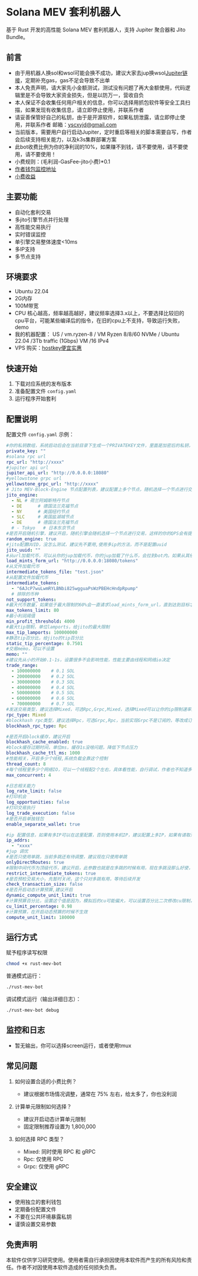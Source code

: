 # Solana MEV 套利机器人
基于 Rust 开发的高性能 Solana MEV 套利机器人，支持 Jupiter 聚合器和 Jito Bundle。
## 前言
- 由于用机器人换sol和wsol可能会换不成功，建议大家去jup换wsol[Jupiter链接](https://jup.ag/)，定期补充gas，gas不足会导致不出单
- 本人免责声明，请大家先小金额测试，测试没有问题了再大金额使用，代码逻辑里是不会导致大家资金损失，但是以防万一，营收自负
- 本人保证不会收集任何用户相关的信息，你可以选择用抓包软件等安全工具扫描，如果发现有收集信息，请立即停止使用，并联系作者
- 请妥善保管好自己的私钥，由于是开源软件，如果私钥泄露，请立即停止使用，并联系作者 邮箱：yscxyjd@gmail.com
- 当前版本，需要用户自行启动Jupiter，定时重启等相关的脚本需要自写，作者会后续支持相关能力，以及k3s集群部署方案
- 此bot收费比例为你的净利润的10%，如果赚不到钱，请不要使用，请不要使用，请不要使用！
- 小费规则：(毛利润-GasFee-jito小费)*0.1
- [作者钱包监控地址](https://solscan.io/account/F1gnxS6Csq8pyApuogH2R6z5TqShwu3o7DMTm5WUphJ7)
- [小费收益](https://solscan.io/account/BUp6bo7x5UG3Xq8KSrnFwGbuzFJHsJcQ5vMnb9LwR7G4)
## 主要功能

- 自动化套利交易
- 多jito引擎节点并行处理
- 高性能交易执行
- 实时错误监控
- 单引擎交易整体速度<10ms
- 多IP支持
- 多节点支持
## 环境要求
- Ubuntu 22.04
- 2G内存
- 100M带宽
- CPU 核心越高，频率越高越好，建议频率选择3.x以上，不要选择比较旧的cpu平台，可能某些编译后的指令，在旧的cpu上不支持，导致运行失败，demo
- 我的机器配置： US / vm.ryzen-8 / VM Ryzen 8/8/60 NVMe / Ubuntu 22.04 /3Tb traffic (1Gbps) VM /16 IPv4
- VPS 购买：[hostkey便宜实惠](https://hostkey.com/vps/edge/) 

## 快速开始

1. 下载对应系统的发布版本
2. 准备配置文件 `config.yaml`
3. 运行程序开始套利

## 配置说明

配置文件 `config.yaml` 示例：
```yaml
#你的私钥数组，系统启动后会在当前目录下生成一个PRIVATEKEY文件，里面是加密后的私钥，虽然做了加密，但是还是要小心，不要泄露，系统启动后会将此项配置删除，不在服务器上储存私钥
private_key: ""
#solana rpc url
rpc_url: "http://xxxx"
#jupiter api url
jupiter_api_url: "http://0.0.0.0:18080"
#yellowstone grpc url
yellowstone_grpc_url: "http://xxxx"
# Jito MEV-Block-Engine 节点配置列表，建议配置上多个节点，随机选择一个节点进行交易，这样的你的QPS会有提升，尽量选择几个距离你比较近的节点，当然全发也可以，目测日本较慢，会降低整体效率,如果想追求速度，那么jito的引擎只开本区域，你会起飞
jito_engine:
  - NL # 荷兰阿姆斯特丹节点
  - DE      # 德国法兰克福节点
  - NY      # 美国纽约节点
  - SLC     # 美国盐湖城节点
  - DE      # 德国法兰克福节点
  # - Tokyo   # 日本东京节点
#是否开启随机引擎，建议开启，随机引擎会随机选择一个节点进行交易，这样的你的QPS会有提升
random_engine: true
#jito配置UUID，没怎么测试，建议先不要用,使用多ip的方法，而不是配置uuid
jito_uuid: ""
#从url加载代币，可以从你的jup加载代币，你的jup加载了什么币，会拉到bot内。如果从其他地方拉取，需要和jup返回结构抱持一致，建议从jup加载代币
load_mints_form_url: "http://0.0.0.0:18080/tokens"
#从文件加载代币
intermediate_tokens_file: "test.json"
#从配置文件加载代币
intermediate_tokens:
  - "6AJcP7wuLwmRYLBNbi825wgguaPsWzPBEHcHndpRpump"
  # 排除的币种
not_support_tokens:
#最大代币数量，如果低于最大限制的60%会一直请求load_mints_form_url，直到达到目标才会运行起来，主要是为了链接jup 的时候jup还没加载好全部的代币
max_tokens_limit: 80
#最小利润阈值
min_profit_threshold: 4000
#最大tip限制，单位lamports，给jito的最大限制
max_tip_lamports: 100000000
#静态tip百分比，给jito的tip百分比
static_tip_percentage: 0.7501
#交易memo，可以不设置
memo: ""
#建议先从小的开始0.1-1s，设置很多不会影响性能，性能主要由线程和网络io决定
trade_range:
  - 100000000    # 0.1 SOL
  - 200000000    # 0.2 SOL
  - 300000000    # 0.3 SOL
  - 400000000    # 0.4 SOL
  - 500000000    # 0.5 SOL
  - 600000000    # 0.6 SOL
  - 700000000    # 0.7 SOL
#发送交易类型，建议选择Mixed，可选Rpc,Grpc,Mixed，选择Mixed可以让你的ip限制速率翻倍
rpc_type: Mixed
#blockhash rpc类型，建议选择Rpc，可选Grpc,Rpc，当前实现Grpc不是订阅的，等改成订阅的再选用Grpc
blockhash_rpc_type: Rpc

#是否开启block缓存，建议开启
blockhash_cache_enabled: true
#block缓存过期时间，单位ms，缓存1s没啥问题，降低下节点压力
blockhash_cache_ttl_ms: 1000
#性能相关，开启多少个线程,系统负载全靠这个控制
thread_count: 8
#每个线程里多少个网络IO，可以一个线程配2个左右，具体看性能，自行调试，作者也不知道多少是好的
max_concurrent: 4

#日志相关能力
log_rate_limit: false
#打印机会
log_opportunities: false
#打印交易执行
log_trade_execution: false
#是否开启单独钱包
enable_separate_wallet: true

#ip 配置信息，如果有多IP可以在这里配置，否则使用本机IP，建议配置上多IP，如果有请取消注释，并配置上
ip_addrs:
  - "xxxx"
#jup 调优
#是否只使用单跳，当前多跳还有待调整，建议现在只使用单跳
onlyDirectRoutes: true
#限制中间代币为顶级代币，建议开启，此参数也就是在多跳的时候有用，现在多跳没那么好使，先这样
restrict_intermediate_tokens: true
#是否预检交易大小，先暂时关闭，这个只对多跳有用，等待后续开发
check_transaction_size: false
#是否开启动态计算预算,建议开启
dynamic_compute_unit_limit: true
#计算预算百分比，设置这个值是因为，模拟后的cu可能偏大，可以设置百分比二次修改cu限制，近一步降低cu限制
cu_limit_percentage: 0.98
#计算预算，在开启动态预算的时候不生效
compute_unit_limit: 180000

```

## 运行方式
赋予程序读写权限
```bash
chmod +x rust-mev-bot
```
普通模式运行：
```bash
./rust-mev-bot
```

调试模式运行（输出详细日志）：
```bash
./rust-mev-bot debug
```

## 监控和日志

- 暂无输出，你可以选择screen运行，或者使用tmux

## 常见问题

1. 如何设置合适的小费比例？
   - 建议根据市场情况调整，通常在 75% 左右，给太多了，你也没利润

2. 计算单元限制如何选择？
   - 建议开启动态计算单元限制
   - 固定限制推荐设置为 1,800,000

3. 如何选择 RPC 类型？
   - Mixed: 同时使用 RPC 和 gRPC
   - Rpc: 仅使用 RPC
   - Grpc: 仅使用 gRPC

## 安全建议

- 使用独立的套利钱包
- 定期备份配置文件
- 不要在公共环境暴露私钥
- 谨慎设置交易参数

## 免责声明

本软件仅供学习研究使用。使用者需自行承担因使用本软件而产生的所有风险和责任。作者不对因使用本软件造成的任何损失负责。 